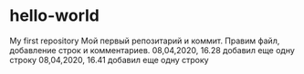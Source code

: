 # hello-world
My first repository
Мой первый репозитарий и коммит.
Правим файл, добавление строк и комментариев.
08,04,2020, 16.28 добавил еще одну строку
08,04,2020, 16.41 добавил еще одну строку
